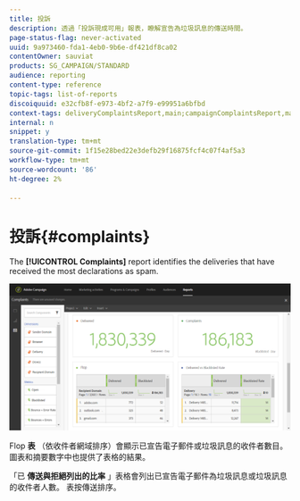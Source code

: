 ```yaml
---
title: 投訴
description: 透過「投訴現成可用」報表，瞭解宣告為垃圾訊息的傳送時間。
page-status-flag: never-activated
uuid: 9a973460-fda1-4eb0-9b6e-df421df8ca02
contentOwner: sauviat
products: SG_CAMPAIGN/STANDARD
audience: reporting
content-type: reference
topic-tags: list-of-reports
discoiquuid: e32cfb8f-e973-4bf2-a7f9-e99951a6bfbd
context-tags: deliveryComplaintsReport,main;campaignComplaintsReport,main;programComplaintsReport,main
internal: n
snippet: y
translation-type: tm+mt
source-git-commit: 1f15e28bed22e3defb29f16875fcf4c07f4af5a3
workflow-type: tm+mt
source-wordcount: '86'
ht-degree: 2%

---
```



# 投訴{#complaints}

The **[!UICONTROL Complaints]** report identifies the deliveries that have received the most declarations as spam.

![](assets/delivery_reports_complaints.png)

Flop **表** （依收件者網域排序）會顯示已宣告電子郵件或垃圾訊息的收件者數目。 圖表和摘要數字中也提供了表格的結果。

「已 **傳送與拒絕列出的比率** 」表格會列出已宣告電子郵件為垃圾訊息或垃圾訊息的收件者人數。 表按傳送排序。
